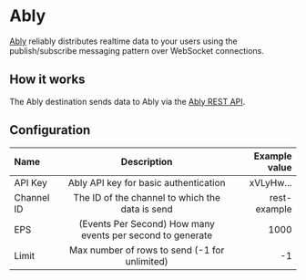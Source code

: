 # Ably

[Ably](https://ably.com/) reliably distributes realtime data to your users using the publish/subscribe messaging pattern over WebSocket connections.

## How it works

The Ably destination sends data to Ably via the [Ably REST API](https://ably.com/docs/api/rest-api#publish).

## Configuration

| Name       |                        Description                         | Example value |
| :--------- | :--------------------------------------------------------: | ------------: |
| API Key    |           Ably API key for basic authentication            |     xVLyHw... |
| Channel ID |      The ID of the channel to which the data is send       |  rest-example |
| EPS        | (Events Per Second) How many events per second to generate |          1000 |
| Limit      |       Max number of rows to send (-1 for unlimited)        |            -1 |

